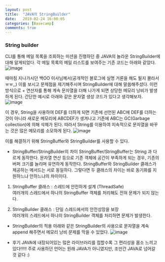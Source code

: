 ```yaml
---
layout: post
title:  "JAVA의 StringBuilder"
date:   2019-02-24 16:00:05
categories: [Basecamp]
comments: true
---
```


### String builder
CLI를 통해 메일 목록을 조회하는 미션을 진행하던 중 JAVA의 놀라운 StringBuilder에 대해 알게되었다. 각 메일 목록의 메일 리스트를 보여주는 기존 코드는 아래와 같았다.
![image](https://user-images.githubusercontent.com/28076434/53295941-5b79fc80-3849-11e9-8122-86586c48c8ac.png)

때마침 지나가시던 백OO 이사님께서(공개적인 블로그에 실명 거론을 해도 될지 몰라서ㅠㅠ,,) 이를 보시고 문제점을 제기해주시며 StringBuilder에 대해 말씀해주셨다.
이런 방식으로 + 연산자를 통해 계속 문자열을 더해 나가게 되면 상당한 메모리 낭비가 발생하게 된다. 간단한 예시로 아래와 같은 문자열 생성 코드가 있다고 생각해보자.
![image](https://user-images.githubusercontent.com/28076434/53295996-1bffe000-384a-11e9-9822-f67703a187eb.png)

이 경우, String을 사용하여 DEF를 더하게 되면 기존에 선언된 ABC에 DEF를 더하는 것이 아니라 새로운 메모리에 ABCDEF가 생겨나고 기존에 ABC는 GC(Garbage collection)에 의해 삭제가 된다.
따라서 String를 이용하여 지속적으로 문자열을 바꾸는 것은 많은 메모리를 소모하게 된다.
![image](https://user-images.githubusercontent.com/28076434/53295981-fe327b00-3849-11e9-9956-8358aebcd573.png)

이를 해결하기 위해 StringBuffer와 StringBuilder를 사용할 수 있다.

* StringBuffer/StringBuilder의 차이
StringBuffer/StringBuffer는 String 과 다르게 동작한다. 문자열 연산 등으로 기존 객체에 공간이 부족하게 되는 경우, 기존의 버퍼 크기를 늘리며 유연하게 동작한다. StringBuffer와 StringBuilder 클래스가 제공하는 메서드는 서로 동일하다. 그렇다면 두 클래스의 차이는 바로 동기화를 지원하느냐 안하느냐의 차이이다.

1. StringBuffer 클래스 
: 스레드에 안전하게 설계 (ThreadSafe)<br>
여러개의 스레드에서 하나의  StringBuffer 객체를 처리해도 전혀 문제가 되지 않는다.

2. StringBuilder 클래스 
: 단일 스레드에서의 안전성망을 보장<br>
여러개의 스레드에서 하나의 StringBuilder 객체를 처리하면 문제가 발생한다.

* StringBuilder의 적용
아래와 같은 StringBuilder의 사용으로 문자열을 계속 append 해주면서 메모리 낭비 문제를 막을 수 있었다.
![image](https://user-images.githubusercontent.com/28076434/53296053-240c4f80-384b-11e9-8706-95d57ccc5863.png)

* 후기
JAVA에 내장되어있는 많은 라이브러리를 접할수록 그 편리성을 몸소 느끼고 있다!!!!! 주로 사용하던 언어는 원래 JAVA가 아니였지만, 조만간 JAVA로 넘어갈 것 같다 :)
<!--more-->


